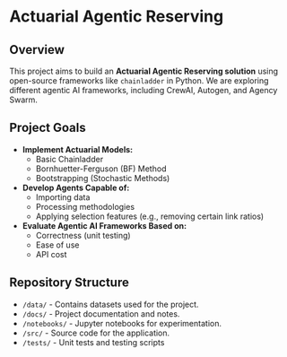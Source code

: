 # Actuarial Agentic Reserving

## Overview

This project aims to build an **Actuarial Agentic Reserving solution** using open-source frameworks like `chainladder` in Python. We are exploring different agentic AI frameworks, including CrewAI, Autogen, and Agency Swarm.

## Project Goals

- **Implement Actuarial Models:**
  - Basic Chainladder
  - Bornhuetter-Ferguson (BF) Method
  - Bootstrapping (Stochastic Methods)
- **Develop Agents Capable of:**
  - Importing data
  - Processing methodologies
  - Applying selection features (e.g., removing certain link ratios)
- **Evaluate Agentic AI Frameworks Based on:**
  - Correctness (unit testing)
  - Ease of use
  - API cost

## Repository Structure

- `/data/` - Contains datasets used for the project.
- `/docs/` - Project documentation and notes.
- `/notebooks/` - Jupyter notebooks for experimentation.
- `/src/` - Source code for the application.
- `/tests/` - Unit tests and testing scripts
